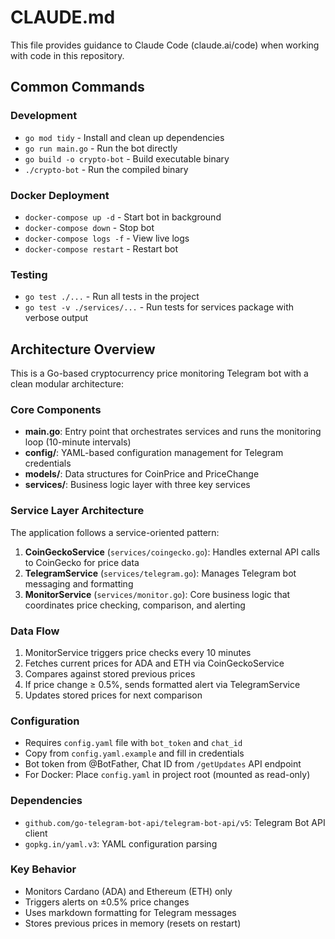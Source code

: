 # CLAUDE.md

This file provides guidance to Claude Code (claude.ai/code) when working with code in this repository.

## Common Commands

### Development
- `go mod tidy` - Install and clean up dependencies
- `go run main.go` - Run the bot directly
- `go build -o crypto-bot` - Build executable binary
- `./crypto-bot` - Run the compiled binary

### Docker Deployment
- `docker-compose up -d` - Start bot in background
- `docker-compose down` - Stop bot
- `docker-compose logs -f` - View live logs
- `docker-compose restart` - Restart bot

### Testing
- `go test ./...` - Run all tests in the project
- `go test -v ./services/...` - Run tests for services package with verbose output

## Architecture Overview

This is a Go-based cryptocurrency price monitoring Telegram bot with a clean modular architecture:

### Core Components
- **main.go**: Entry point that orchestrates services and runs the monitoring loop (10-minute intervals)
- **config/**: YAML-based configuration management for Telegram credentials
- **models/**: Data structures for CoinPrice and PriceChange
- **services/**: Business logic layer with three key services

### Service Layer Architecture
The application follows a service-oriented pattern:

1. **CoinGeckoService** (`services/coingecko.go`): Handles external API calls to CoinGecko for price data
2. **TelegramService** (`services/telegram.go`): Manages Telegram bot messaging and formatting
3. **MonitorService** (`services/monitor.go`): Core business logic that coordinates price checking, comparison, and alerting

### Data Flow
1. MonitorService triggers price checks every 10 minutes
2. Fetches current prices for ADA and ETH via CoinGeckoService
3. Compares against stored previous prices
4. If price change ≥ 0.5%, sends formatted alert via TelegramService
5. Updates stored prices for next comparison

### Configuration
- Requires `config.yaml` file with `bot_token` and `chat_id`
- Copy from `config.yaml.example` and fill in credentials
- Bot token from @BotFather, Chat ID from `/getUpdates` API endpoint
- For Docker: Place `config.yaml` in project root (mounted as read-only)

### Dependencies
- `github.com/go-telegram-bot-api/telegram-bot-api/v5`: Telegram Bot API client
- `gopkg.in/yaml.v3`: YAML configuration parsing

### Key Behavior
- Monitors Cardano (ADA) and Ethereum (ETH) only
- Triggers alerts on ±0.5% price changes
- Uses markdown formatting for Telegram messages
- Stores previous prices in memory (resets on restart)